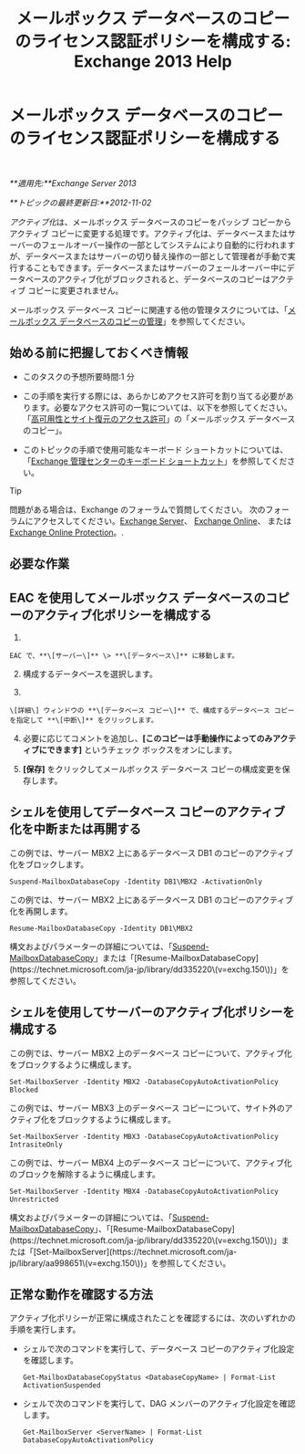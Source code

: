 ﻿---
title: 'メールボックス データベースのコピーのライセンス認証ポリシーを構成する: Exchange 2013 Help'
TOCTitle: メールボックス データベースのコピーのライセンス認証ポリシーを構成する
ms:assetid: 6b37ed6e-2e36-4688-b485-8fdbb8193ec8
ms:mtpsurl: https://technet.microsoft.com/ja-jp/library/Dd298046(v=EXCHG.150)
ms:contentKeyID: 48269616
ms.date: 04/24/2018
mtps_version: v=EXCHG.150
ms.translationtype: HT
---

# メールボックス データベースのコピーのライセンス認証ポリシーを構成する

 

_**適用先:**Exchange Server 2013_

_**トピックの最終更新日:**2012-11-02_

*アクティブ化*は、メールボックス データベースのコピーをパッシブ コピーからアクティブ コピーに変更する処理です。アクティブ化は、データベースまたはサーバーのフェールオーバー操作の一部としてシステムにより自動的に行われますが、データベースまたはサーバーの切り替え操作の一部として管理者が手動で実行することもできます。データベースまたはサーバーのフェールオーバー中にデータベースのアクティブ化がブロックされると、データベースのコピーはアクティブ コピーに変更されません。

メールボックス データベース コピーに関連する他の管理タスクについては、「[メールボックス データベースのコピーの管理](managing-mailbox-database-copies-exchange-2013-help.md)」を参照してください。

## 始める前に把握しておくべき情報

  - このタスクの予想所要時間:1 分

  - この手順を実行する際には、あらかじめアクセス許可を割り当てる必要があります。必要なアクセス許可の一覧については、以下を参照してください。「[高可用性とサイト復元のアクセス許可](high-availability-and-site-resilience-permissions-exchange-2013-help.md)」の「メールボックス データベースのコピー」。

  - このトピックの手順で使用可能なキーボード ショートカットについては、「[Exchange 管理センターのキーボード ショートカット](keyboard-shortcuts-in-the-exchange-admin-center-exchange-online-protection-help.md)」を参照してください。


> [!TIP]
> 問題がある場合は、Exchange のフォーラムで質問してください。 次のフォーラムにアクセスしてください。<A href="https://go.microsoft.com/fwlink/p/?linkid=60612">Exchange Server</A>、 <A href="https://go.microsoft.com/fwlink/p/?linkid=267542">Exchange Online</A>、 または <A href="https://go.microsoft.com/fwlink/p/?linkid=285351">Exchange Online Protection</A>。.



## 必要な作業

## EAC を使用してメールボックス データベースのコピーのアクティブ化ポリシーを構成する

1.  
    
    EAC で、**\[サーバー\]** \> **\[データベース\]** に移動します。

2.  構成するデータベースを選択します。

3.  
    
    \[詳細\] ウィンドウの **\[データベース コピー\]** で、構成するデータベース コピーを指定して **\[中断\]** をクリックします。

4.  必要に応じてコメントを追加し、**\[このコピーは手動操作によってのみアクティブにできます\]** というチェック ボックスをオンにします。

5.  **\[保存\]** をクリックしてメールボックス データベース コピーの構成変更を保存します。

## シェルを使用してデータベース コピーのアクティブ化を中断または再開する

この例では、サーバー MBX2 上にあるデータベース DB1 のコピーのアクティブ化をブロックします。

    Suspend-MailboxDatabaseCopy -Identity DB1\MBX2 -ActivationOnly

この例では、サーバー MBX2 上にあるデータベース DB1 のコピーのアクティブ化を再開します。

    Resume-MailboxDatabaseCopy -Identity DB1\MBX2

構文およびパラメーターの詳細については、「[Suspend-MailboxDatabaseCopy](https://technet.microsoft.com/ja-jp/library/dd351074\(v=exchg.150\))」または「[Resume-MailboxDatabaseCopy](https://technet.microsoft.com/ja-jp/library/dd335220\(v=exchg.150\))」を参照してください。

## シェルを使用してサーバーのアクティブ化ポリシーを構成する

この例では、サーバー MBX2 上のデータベース コピーについて、アクティブ化をブロックするように構成します。

    Set-MailboxServer -Identity MBX2 -DatabaseCopyAutoActivationPolicy Blocked

この例では、サーバー MBX3 上のデータベース コピーについて、サイト外のアクティブ化をブロックするように構成します。

    Set-MailboxServer -Identity MBX3 -DatabaseCopyAutoActivationPolicy IntrasiteOnly

この例では、サーバー MBX4 上のデータベース コピーについて、アクティブ化のブロックを解除するように構成します。

    Set-MailboxServer -Identity MBX4 -DatabaseCopyAutoActivationPolicy Unrestricted

構文およびパラメーターの詳細については、「[Suspend-MailboxDatabaseCopy](https://technet.microsoft.com/ja-jp/library/dd351074\(v=exchg.150\))」、「[Resume-MailboxDatabaseCopy](https://technet.microsoft.com/ja-jp/library/dd335220\(v=exchg.150\))」または「[Set-MailboxServer](https://technet.microsoft.com/ja-jp/library/aa998651\(v=exchg.150\))」を参照してください。

## 正常な動作を確認する方法

アクティブ化ポリシーが正常に構成されたことを確認するには、次のいずれかの手順を実行します。

  - シェルで次のコマンドを実行して、データベース コピーのアクティブ化設定を確認します。
    
        Get-MailboxDatabaseCopyStatus <DatabaseCopyName> | Format-List ActivationSuspended

  - シェルで次のコマンドを実行して、DAG メンバーのアクティブ化設定を確認します。
    
        Get-MailboxServer <ServerName> | Format-List DatabaseCopyAutoActivationPolicy

